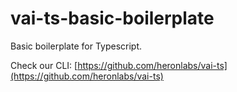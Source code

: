 # vai-ts-basic-boilerplate

Basic boilerplate for Typescript.

Check our CLI: [https://github.com/heronlabs/vai-ts](https://github.com/heronlabs/vai-ts)
